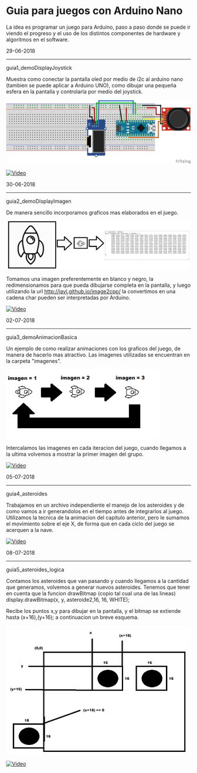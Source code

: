 # Guia para juegos con Arduino Nano

La idea es programar un juego para Arduino, paso a paso donde se puede ir viendo el progreso y el uso de los distintos componentes de hardware y algoritmos en el software.

29-06-2018
**********
guia1_demoDisplayJoystick 

Muestra como conectar la pantalla oled por medio de i2c al arduino nano (tambien se puede aplicar a Arduino UNO), como dibujar una pequeña esfera en la pantalla y controlarla por medio del joystick.

![alt text](https://raw.githubusercontent.com/gsampallo/guiajuego/master/protoboard.png "Esquematico")

[![Video](https://img.youtube.com/vi/HjorjRJRUFs/0.jpg)](https://www.youtube.com/watch?v=HjorjRJRUFs)

30-06-2018
**********
guia2_demoDisplayImagen

De manera sencillo incorporamos graficos mas elaborados en el juego.

![alt text](https://raw.githubusercontent.com/gsampallo/guiajuego/master/procesar_imagenes.png "Imagenes")

Tomamos una imagen preferentemente en blanco y negro, la redimensionamos para que pueda dibujarse completa en la pantalla, y luego utilizando la url http://javl.github.io/image2cpp/ la convertimos en una cadena char pueden ser interpretadas por Arduino.

[![Video](https://img.youtube.com/vi/OMatRmGb0Nk/0.jpg)](https://www.youtube.com/watch?v=OMatRmGb0Nk)

02-07-2018
**********
guia3_demoAnimacionBasica

Un ejemplo de como realizar animaciones con los graficos del juego, de manera de hacerlo mas atractivo.
Las imagenes utilizadas se encuentran en la carpeta "imagenes".

![alt text](https://raw.githubusercontent.com/gsampallo/guiajuego/master/animacion1.png "Animacion")

Intercalamos las imagenes en cada iteracion del juego, cuando llegamos a la ultima volvemos a mostrar la primer imagen del grupo.

[![Video](https://img.youtube.com/vi/XTn7QsnC1Xo/0.jpg)](https://www.youtube.com/watch?v=XTn7QsnC1Xo)

05-07-2018
**********
guia4_asteroides

Trabajamos en un archivo independiente el manejo de los asteroides y de como vamos a ir generandolos en el tiempo antes de integrarlos al juego. Utilizamos la tecnica de la animacion del capitulo anterior, pero le sumamos el movimiento sobre el eje X, de forma que en cada ciclo del juego se acerquen a la nave.

[![Video](https://img.youtube.com/vi/kkq6B8eZpTI/0.jpg)](https://www.youtube.com/watch?v=kkq6B8eZpTI)


08-07-2018
**********
guia5_asteroides_logica

Contamos los asteroides que van pasando y cuando llegamos a la cantidad que generamos, volvemos a generar nuevos asteroides.
Tenemos que tener en cuenta que la funcion drawBitmap (copio tal cual una de las lineas)
	display.drawBitmap(x, y, asteroide2,16, 16, WHITE);
	
Recibe los puntos x,y para dibujar en la pantalla, y el bitmap se extiende hasta (x+16),(y+16); a continuacion un breve esquema.

![alt text](https://raw.githubusercontent.com/gsampallo/guiajuego/master/asteroides.png "Asteroides")


[![Video](https://img.youtube.com/vi/aAHSvF9e9S8/0.jpg)](https://www.youtube.com/watch?v=aAHSvF9e9S8)
